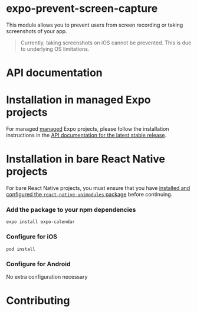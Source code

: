 # expo-prevent-screen-capture

This module allows you to prevent users from screen recording or taking screenshots of your app.

> Currently, taking screenshots on iOS cannot be prevented. This is due to underlying OS limitations.

# API documentation

# Installation in managed Expo projects

For managed [managed](https://docs.expo.io/versions/latest/introduction/managed-vs-bare/) Expo projects, please follow the installation instructions in the [API documentation for the latest stable release](https://docs.expo.io/versions/latest/sdk/prevent-screen-capture/).

# Installation in bare React Native projects

For bare React Native projects, you must ensure that you have [installed and configured the `react-native-unimodules` package](https://github.com/unimodules/react-native-unimodules) before continuing.

### Add the package to your npm dependencies

```
expo install expo-calendar
```

### Configure for iOS

```
pod install
```

### Configure for Android

No extra configuration necessary

# Contributing
